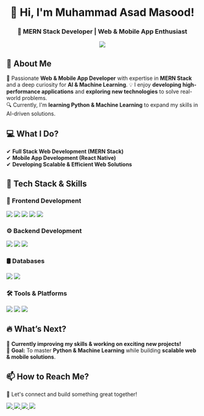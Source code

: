 <h1 align="center">👋 Hi, I'm Muhammad Asad Masood!</h1>
<h3 align="center">🚀 MERN Stack Developer | Web & Mobile App Enthusiast</h3>

<p align="center">
  <img src="https://readme-typing-svg.herokuapp.com?font=Fira+Code&pause=1000&center=true&width=450&lines=Full+Stack+Developer+%7C+MERN+Stack;Mobile+App+Development+%7C+React+Native;Machine+Learning+Explorer+%7C+Learner;Scalable+Web+Applications">
</p>


## 📜 **About Me**
🚀 Passionate **Web & Mobile App Developer** with expertise in **MERN Stack** and a deep curiosity for **AI & Machine Learning**.
💡 I enjoy **developing high-performance applications** and **exploring new technologies** to solve real-world problems.  
🔍 Currently, I'm **learning Python & Machine Learning** to expand my skills in AI-driven solutions.  


## 💻 **What I Do?**
✔ **Full Stack Web Development (MERN Stack)**  
✔ **Mobile App Development (React Native)**    
✔ **Developing Scalable & Efficient Web Solutions**  


## 🚀 **Tech Stack & Skills**

### **🎨 Frontend Development**
<p align="left">
  <img src="https://img.shields.io/badge/-HTML5-E34F26?style=flat&logo=html5&logoColor=white">
  <img src="https://img.shields.io/badge/-CSS3-1572B6?style=flat&logo=css3&logoColor=white">
  <img src="https://img.shields.io/badge/-JavaScript-F7DF1E?style=flat&logo=javascript&logoColor=black">
  <img src="https://img.shields.io/badge/-React-61DAFB?style=flat&logo=react&logoColor=black">
  <img src="https://img.shields.io/badge/-Next.js-000?style=flat&logo=nextdotjs">
</p>

### **⚙️ Backend Development**
<p align="left">
  <img src="https://img.shields.io/badge/-Node.js-339933?style=flat&logo=node.js&logoColor=white">
  <img src="https://img.shields.io/badge/-Express.js-000?style=flat&logo=express&logoColor=white">
  <img src="https://img.shields.io/badge/-PHP-777BB4?style=flat&logo=php&logoColor=white">
</p>

### **🛢 Databases**
<p align="left">
  <img src="https://img.shields.io/badge/-MongoDB-4EA94B?style=flat&logo=mongodb&logoColor=white">
  <img src="https://img.shields.io/badge/-MySQL-4479A1?style=flat&logo=mysql&logoColor=white">
</p>

### **🛠 Tools & Platforms**
<p align="left">
  <img src="https://img.shields.io/badge/-Git-F05032?style=flat&logo=git&logoColor=white">
  <img src="https://img.shields.io/badge/-GitHub-181717?style=flat&logo=github&logoColor=white">
  <img src="https://img.shields.io/badge/-VS%20Code-007ACC?style=flat&logo=visual-studio-code&logoColor=white">
</p>


## **🔥 What’s Next?**
🚀 **Currently improving my skills & working on exciting new projects!**  
🎯 **Goal:** To master **Python & Machine Learning** while building **scalable web & mobile solutions**.  


## 📫 **How to Reach Me?**
📌 Let's connect and build something great together!  

<p align="left">
  <a href="https://www.linkedin.com/in/masadmasood/">
    <img src="https://img.shields.io/badge/-LinkedIn-blue?style=for-the-badge&logo=linkedin">
  </a>
  <a href="https://muhammadasadmasood.com/">
    <img src="https://img.shields.io/badge/-Portfolio-green?style=for-the-badge&logo=web">
  </a>
  <a href="mailto:muhammad.asadmasood.work@gmail.com">
    <img src="https://img.shields.io/badge/-Email-red?style=for-the-badge&logo=gmail">
  </a>
  <a href="https://wa.me/+923304623227">
    <img src="https://img.shields.io/badge/-WhatsApp-brightgreen?style=for-the-badge&logo=whatsapp">
  </a>
</p>


